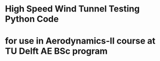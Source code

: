# High Speed Wind Tunnel Testing Python Code
# for use in Aerodynamics-II course at TU Delft AE BSc program

